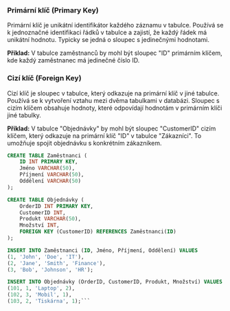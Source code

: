 ### Primární klíč (Primary Key)

Primární klíč je unikátní identifikátor každého záznamu v tabulce. Používá se k jednoznačné identifikaci řádků v tabulce a zajistí, že každý řádek má unikátní hodnotu. Typicky se jedná o sloupec s jedinečnými hodnotami.

**Příklad:**
V tabulce zaměstnanců by mohl být sloupec "ID" primárním klíčem, kde každý zaměstnanec má jedinečné číslo ID.

### Cizí klíč (Foreign Key)

Cizí klíč je sloupec v tabulce, který odkazuje na primární klíč v jiné tabulce. Používá se k vytvoření vztahu mezi dvěma tabulkami v databázi. Sloupec s cizím klíčem obsahuje hodnoty, které odpovídají hodnotám v primárním klíči jiné tabulky.

**Příklad:**
V tabulce "Objednávky" by mohl být sloupec "CustomerID" cizím klíčem, který odkazuje na primární klíč "ID" v tabulce "Zákazníci". To umožňuje spojit objednávku s konkrétním zákazníkem.

```sql
CREATE TABLE Zaměstnanci (
    ID INT PRIMARY KEY,
    Jméno VARCHAR(50),
    Příjmení VARCHAR(50),
    Oddělení VARCHAR(50)
);

CREATE TABLE Objednávky (
    OrderID INT PRIMARY KEY,
    CustomerID INT,
    Produkt VARCHAR(50),
    Množství INT,
    FOREIGN KEY (CustomerID) REFERENCES Zaměstnanci(ID)
);

INSERT INTO Zaměstnanci (ID, Jméno, Příjmení, Oddělení) VALUES
(1, 'John', 'Doe', 'IT'),
(2, 'Jane', 'Smith', 'Finance'),
(3, 'Bob', 'Johnson', 'HR');

INSERT INTO Objednávky (OrderID, CustomerID, Produkt, Množství) VALUES
(101, 1, 'Laptop', 2),
(102, 3, 'Mobil', 1),
(103, 2, 'Tiskárna', 1);```

